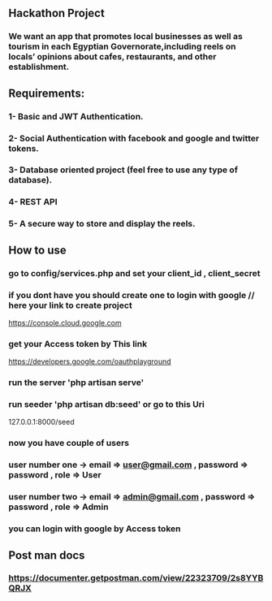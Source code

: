 ## Hackathon Project

### We want an app that promotes local businesses as well as tourism in each Egyptian Governorate,including reels on locals’ opinions about cafes, restaurants, and other establishment.

## Requirements:

### 1- Basic and JWT Authentication.
### 2- Social Authentication with facebook and google and twitter tokens.
### 3- Database oriented project (feel free to use any type of database).
### 4- REST API
### 5- A secure way to store and display the reels.


## How to use 

### go to config/services.php and set your client_id , client_secret 
### if you dont have you should create one to login with google // here your link to create project
https://console.cloud.google.com
### get your Access token by This link
https://developers.google.com/oauthplayground
### run the server 'php artisan serve'
### run seeder 'php artisan db:seed' or go to this Uri
127.0.0.1:8000/seed
### now you have couple of users 
### user number one -> email => user@gmail.com  , password => password , role => User
### user number two -> email => admin@gmail.com , password => password , role => Admin
### you can login with google by Access token


## Post man docs

### https://documenter.getpostman.com/view/22323709/2s8YYBQRJX






